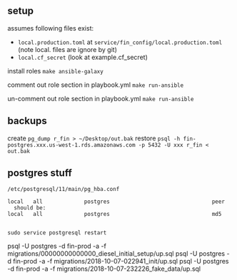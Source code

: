 ## setup
assumes following files exist:
- `local.production.toml` at `service/fin_config/local.production.toml` (note local. files are ignore by git)
- `local.cf_secret` (look at example.cf_secret)

install roles
`make ansible-galaxy`

comment out role section in playbook.yml
  `make run-ansible`

un-comment out role section in playbook.yml
  `make run-ansible`


## backups
create
`pg_dump r_fin > ~/Desktop/out.bak`
restore
`psql -h fin-postgres.xxx.us-west-1.rds.amazonaws.com -p 5432 -U xxx r_fin < out.bak`



## postgres stuff
```
/etc/postgresql/11/main/pg_hba.conf

local   all             postgres                                peer
  should be:
local   all             postgres                                md5


```
`sudo service postgresql restart`

psql -U postgres  -d fin-prod -a -f migrations/00000000000000_diesel_initial_setup/up.sql
psql -U postgres  -d fin-prod -a -f migrations/2018-10-07-022941_init/up.sql
psql -U postgres  -d fin-prod -a -f migrations/2018-10-07-232226_fake_data/up.sql


